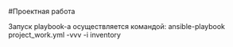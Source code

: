 #Проектная работа

Запуск playbook-a осуществляется командой:
ansible-playbook project_work.yml -vvv -i inventory
